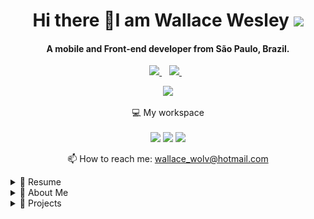 

<h1 align='center'>
  Hi there 👋I am Wallace Wesley 
  <img src="https://i.pinimg.com/originals/ce/69/4f/ce694f560636dffcf42ecf40d4f2f962.gif" height="45px">
</h1>

<h4 align='center'>
  A mobile and Front-end developer from São Paulo, Brazil.
</h4>



<p align='center'>
  
  <!--<a href="https://wa.me/5518996643974?text=Olá!%20Alexandre">
    <img src="https://img.shields.io/badge/WHATSAPP-%2325D366.svg?&style=for-the-badge&logo=whatsapp&logoColor=white" />    
  </a>&nbsp;&nbsp;-->
  <a  href="https://www.linkedin.com/in/wallace-wesley-de-oliveira-91b1b612a/" target="_blank">
    <img src="https://img.shields.io/badge/linkedin-%230077B5.svg?&style=for-the-badge&logo=linkedin&logoColor=white" />
  </a>&nbsp;&nbsp;
  <a href="https://www.instagram.com/wallace_wesley/" target="_blank">
    <img src="https://img.shields.io/badge/instagram-%23E4405F.svg?&style=for-the-badge&logo=instagram&logoColor=white" />        
  </a>&nbsp;&nbsp;
  
</p>

<p align='center'>
  <a href="#"><img src="https://github-readme-stats.vercel.app/api?username=wallacewolv&show_icons=true&count_private=true&theme=dark" width="350"></a>
</p>

<p align='center'>
  💻 My workspace<br/><br/>
  <img src="https://img.shields.io/badge/windows-%230078D6.svg?&style=for-the-badge&logo=windows&logoColor=white" />
  <img src="https://img.shields.io/badge/intel-core%20i7%2006th-%230071C5.svg?&style=for-the-badge&logo=intel&logoColor=white" />
  <img src="https://img.shields.io/badge/RAM-8GB-%230071C5.svg?&style=for-the-badge&logoColor=white" />
<!--   <img src="https://img.shields.io/badge/nvidia-gtx%201650-%2376B900.svg?&style=for-the-badge&logo=nvidia&logoColor=white" /> -->
</p>



<p align='center'>
  📫 How to reach me: <a href='mailto:wallace_wolv@hotmail.com'>wallace_wolv@hotmail.com</a>
</p>

<details>
  <summary>📃 Resume</summary>


## Education

📖 **Analysis and systems development**\
📆 2020 - 2021\
📍 **UNIP Paulista** - São Paulo, Brazil

## Experience

🧑💻 **Freelance developer**\
📆 2019 - 2021\
📍 **My House** - São Paulo/SP, Brazil\
<br>
<img align="left" src="https://img.shields.io/badge/Flutter-02569B?style=for-the-badge&logo=flutter&logoColor=white" />
<img align="left" src="https://img.shields.io/badge/React-20232A?style=for-the-badge&logo=react&logoColor=61DAFB" />
<img align="left" src="https://img.shields.io/badge/Node.js-43853D?style=for-the-badge&logo=node.js&logoColor=white" />
<img align="left" src="https://img.shields.io/badge/React_Native-20232A?style=for-the-badge&logo=react&logoColor=61DAFB" />
<br>
<br>

🧑‍🏭 **CNC Programmer**\
📆 2019 - 2021\
📍 **3R Industry** - São Paulo/SP, Brazil

- Programming through software
- Spreadsheet assembly
- Design of parts
- Responsible for the operation of 2 machines

<br>

🧑‍🏭 **CNC Programmer**\
📆 2019 - 2019\
📍 **Delave Industry** - Diadema/SP, Brazil

- CNC lathe programmer, preparer and operator in the Fanuc and Mach controls (Galaxy 30 and Galaxy 15S)
- Organize machining sequences using auto CAD
- Control of measures and finishes

<br>

🧑‍🏭 **CNC Operator**\
📆 2014 - 2018\
📍 **Globo Industry** - Jambeiro/SP, Brazil

- CNC lathe programmer, preparer and operator
- Assistance in a process optimization system, reducing setup time and increasing production by 50%
- Control of measures and finishes
- Command Mazak, Fanuc, Siemens

<br>

🧑‍🏭 **CNC Turning Machine**\
📆 2011 - 2014\
📍 **MAGAP Industry** - São José dos Campos/SP, Brazil

- Operation of CNC, FANUC, Mach 9 and SIEMENS control machines
- Measurement and finishing control on small and medium sized parts
- Adjustment of parts of ferrous and non-ferrous materials
- Polishing and engraving of serial and non-serial parts
- CNC lathe programmer, preparer and operator
- Organize machining sequences using auto CAD

## Skills

<img align="left" src="https://img.shields.io/badge/Flutter-02569B?style=for-the-badge&logo=flutter&logoColor=white" />
<img align="left" src="https://img.shields.io/badge/React-20232A?style=for-the-badge&logo=react&logoColor=61DAFB" />
<img align="left" src="https://img.shields.io/badge/TypeScript-007ACC?style=for-the-badge&logo=typescript&logoColor=white" />
<img align="left" src="https://img.shields.io/badge/Node.js-43853D?style=for-the-badge&logo=node.js&logoColor=white" />
<img align="left" src="https://img.shields.io/badge/React_Native-20232A?style=for-the-badge&logo=react&logoColor=61DAFB" />
<img align="left" src="https://img.shields.io/badge/firebase-ffca28?style=for-the-badge&logo=firebase&logoColor=black" />



<!--**Programming**
<img align="right" src="https://img.shields.io/badge/Arch-1793D1?logo=arch-linux&logoColor=white" />
<img align="right" src="https://img.shields.io/badge/Fedora-294172?logo=fedora&logoColor=white" />
<img align="right" src="https://img.shields.io/badge/Debian-A81D33?logo=debian&logoColor=white" />
<img align="right" src="https://img.shields.io/badge/Ubuntu-E95420?logo=ubuntu&logoColor=white" />
<img align="right" src="https://img.shields.io/badge/Windows-0078D6?logo=windows&logoColor=white" />
-->

<br>


## SUMMARY OF MY SKILLS
- With a focus on developing projects on the **React Js**, **Node Js**, **Flutter** and **React Native** stack,
- I use these tools for **API's**, make **CRUD's**, deal with componentization and communication between Frontend and Back-end through Context API and Hooks,
- Using the **Next JS** framework, I apply SSG (render pages during build) or SSR (render on each request),
- For mobile development I use **Flutter** and **React Native** for native and high performance applications, with UX-based layouts and easy usability.
- Already with **Api Fake´s**, I perform data manipulation during development for a better rendering of data, without being static,
- All with the use of **Typescript** for better typing of the code, focusing on software quality, responsive layouts and UI.
- For documentation and design of the project I use **Figma** and the entire process of gathering requirements and features.
- As for hosting data in Web development, the relational database **SQLServer** is used, while for mobile development, **Firebase**.
- Desktop applications i use **Flutter** from version 2.0 or **C ++ (C #)**.

<br>

</details>

<details>
  <summary>📃 About Me</summary>

<br>

- Copy my json and run a run code to know about me(Javascript file format)
 
``` CSS
const aboutMe = { 
  name: 'Wallace Wesley',
  age: '27',
  education: 'Analysis and systems development at Unip',
  job: 'Programmer || Mobile Developer || Web Developer',
  company: '3R Industry Ltda',
  skills: [
    'Javascript',
    'React JS',
    'Node JS',
    'Flutter'
  ],
  hobbys: [
    'Games',
    'Play guitar',
    'Thinking games,'
  ],
  description : 'Fascinated by cryptography and technology, I found in programming a way to demonstrate my creativity.'
};

console.log(aboutMe);

```
</details>

<details>
  <summary>📃 Projects</summary>

<br>
  
_**Move it you**_ - Web application _**(React JS)**_ using pomodoro technique and exercises.
<br>
<p align="left"><img src="./move_it_you.png" height="90px"/></p>
<p>Link to <a href="https://moveityou.vercel.app/" target="_blank">https://moveityou.vercel.app/</a></p>

<br>

_**DtMoney**_ - Web application _**(Next JS)**_ to control finances.
<br>
<p align="left"><img src="./dt_money.png" height="90px"/></p>
<p>Link to <a href="https://dtmoney-beryl.vercel.app/" target="_blank">https://dtmoney-beryl.vercel.app/</a></p>

<br>
</details>
